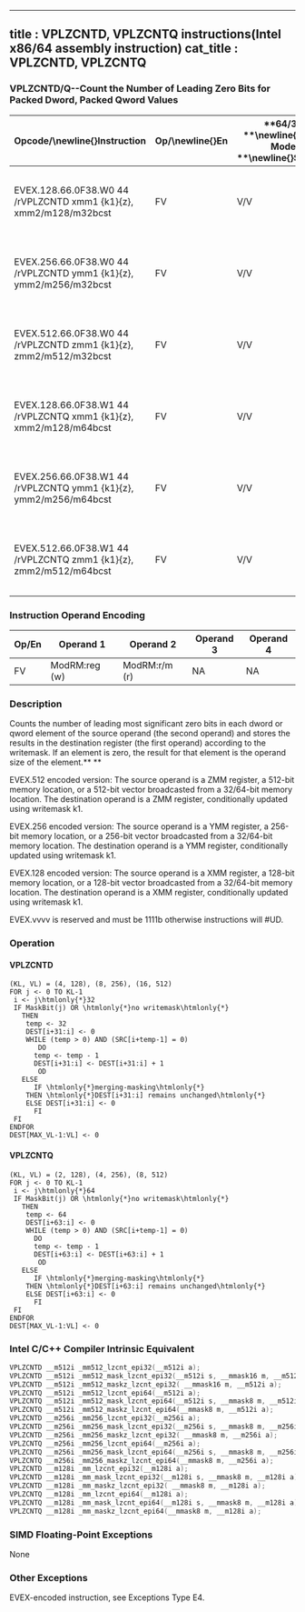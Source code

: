 ----------------------------
title : VPLZCNTD, VPLZCNTQ instructions(Intel x86/64 assembly instruction)
cat_title : VPLZCNTD, VPLZCNTQ
----------------------------
### VPLZCNTD/Q--Count the Number of Leading Zero Bits for Packed Dword, Packed Qword Values


|**Opcode/**\newline{}**Instruction**|**Op/**\newline{}**En**|**64/32 **\newline{}**bit Mode **\newline{}**Support**|**CPUID **\newline{}**Feature **\newline{}**Flag**|**Description**|
|------------------------------------|-----------------------|------------------------------------------------------|--------------------------------------------------|---------------|
|EVEX.128.66.0F38.W0 44 /rVPLZCNTD xmm1 {k1}{z}, xmm2/m128/m32bcst|FV |V/V |AVX512VLAVX512CD|Count the number of leading zero bits in each dword element of xmm2/m128/m32bcst using writemask k1.|
|EVEX.256.66.0F38.W0 44 /rVPLZCNTD ymm1 {k1}{z}, ymm2/m256/m32bcst|FV|V/V |AVX512VLAVX512CD|Count the number of leading zero bits in each dword element of ymm2/m256/m32bcst using writemask k1.|
|EVEX.512.66.0F38.W0 44 /rVPLZCNTD zmm1 {k1}{z}, zmm2/m512/m32bcst|FV|V/V |AVX512CD|Count the number of leading zero bits in each dword element of zmm2/m512/m32bcst using writemask k1.|
|EVEX.128.66.0F38.W1 44 /rVPLZCNTQ xmm1 {k1}{z}, xmm2/m128/m64bcst|FV |V/V |AVX512VLAVX512CD|Count the number of leading zero bits in each qword element of xmm2/m128/m64bcst using writemask k1.|
|EVEX.256.66.0F38.W1 44 /rVPLZCNTQ ymm1 {k1}{z}, ymm2/m256/m64bcst|FV|V/V |AVX512VLAVX512CD|Count the number of leading zero bits in each qword element of ymm2/m256/m64bcst using writemask k1.|
|EVEX.512.66.0F38.W1 44 /rVPLZCNTQ zmm1 {k1}{z}, zmm2/m512/m64bcst|FV|V/V |AVX512CD|Count the number of leading zero bits in each qword element of zmm2/m512/m64bcst using writemask k1.|
### Instruction Operand Encoding


|Op/En|Operand 1|Operand 2|Operand 3|Operand 4|
|-----|---------|---------|---------|---------|
|FV|ModRM:reg (w)|ModRM:r/m (r)|NA|NA|
### Description


Counts the number of leading most significant zero bits in each dword or qword element of the source operand (the second operand) and stores the results in the destination register (the first operand) according to the writemask. If an element is zero, the result for that element is the operand size of the element.** **

EVEX.512 encoded version: The source operand is a ZMM register, a 512-bit memory location, or a 512-bit vector broadcasted from a 32/64-bit memory location. The destination operand is a ZMM register, conditionally updated using writemask k1. 

EVEX.256 encoded version: The source operand is a YMM register, a 256-bit memory location, or a 256-bit vector broadcasted from a 32/64-bit memory location. The destination operand is a YMM register, conditionally updated using writemask k1. 

EVEX.128 encoded version: The source operand is a XMM register, a 128-bit memory location, or a 128-bit vector broadcasted from a 32/64-bit memory location. The destination operand is a XMM register, conditionally updated using writemask k1. 

EVEX.vvvv is reserved and must be 1111b otherwise instructions will #UD.


### Operation
#### VPLZCNTD
```info-verb
(KL, VL) = (4, 128), (8, 256), (16, 512)
FOR j  <- 0 TO KL-1
 i  <- j\htmlonly{*}32
 IF MaskBit(j) OR \htmlonly{*}no writemask\htmlonly{*}
   THEN 
    temp  <- 32
    DEST[i+31:i]  <- 0
    WHILE (temp > 0) AND (SRC[i+temp-1] = 0)
       DO
      temp  <- temp - 1
      DEST[i+31:i] <-  DEST[i+31:i] + 1
       OD
   ELSE
      IF \htmlonly{*}merging-masking\htmlonly{*} 
    THEN \htmlonly{*}DEST[i+31:i] remains unchanged\htmlonly{*}
    ELSE DEST[i+31:i]  <- 0
      FI
 FI
ENDFOR
DEST[MAX_VL-1:VL]  <- 0
```
#### VPLZCNTQ
```info-verb
(KL, VL) = (2, 128), (4, 256), (8, 512)
FOR j  <- 0 TO KL-1
 i  <- j\htmlonly{*}64
 IF MaskBit(j) OR \htmlonly{*}no writemask\htmlonly{*}
   THEN
    temp <-  64
    DEST[i+63:i] <-  0
    WHILE (temp > 0) AND (SRC[i+temp-1] = 0)
      DO
      temp  <- temp - 1
      DEST[i+63:i] <-  DEST[i+63:i] + 1
       OD
   ELSE
      IF \htmlonly{*}merging-masking\htmlonly{*} 
    THEN \htmlonly{*}DEST[i+63:i] remains unchanged\htmlonly{*}
    ELSE DEST[i+63:i] <-  0
      FI
 FI
ENDFOR
DEST[MAX_VL-1:VL]  <- 0
```

### Intel C/C++ Compiler Intrinsic Equivalent

```cpp
VPLZCNTD __m512i _mm512_lzcnt_epi32(__m512i a);
VPLZCNTD __m512i _mm512_mask_lzcnt_epi32(__m512i s, __mmask16 m, __m512i a);
VPLZCNTD __m512i _mm512_maskz_lzcnt_epi32( __mmask16 m, __m512i a);
VPLZCNTQ __m512i _mm512_lzcnt_epi64(__m512i a);
VPLZCNTQ __m512i _mm512_mask_lzcnt_epi64(__m512i s, __mmask8 m, __m512i a);
VPLZCNTQ __m512i _mm512_maskz_lzcnt_epi64(__mmask8 m, __m512i a);
VPLZCNTD __m256i _mm256_lzcnt_epi32(__m256i a);
VPLZCNTD __m256i _mm256_mask_lzcnt_epi32(__m256i s, __mmask8 m, __m256i a);
VPLZCNTD __m256i _mm256_maskz_lzcnt_epi32( __mmask8 m, __m256i a);
VPLZCNTQ __m256i _mm256_lzcnt_epi64(__m256i a);
VPLZCNTQ __m256i _mm256_mask_lzcnt_epi64(__m256i s, __mmask8 m, __m256i a);
VPLZCNTQ __m256i _mm256_maskz_lzcnt_epi64(__mmask8 m, __m256i a);
VPLZCNTD __m128i _mm_lzcnt_epi32(__m128i a);
VPLZCNTD __m128i _mm_mask_lzcnt_epi32(__m128i s, __mmask8 m, __m128i a);
VPLZCNTD __m128i _mm_maskz_lzcnt_epi32( __mmask8 m, __m128i a);
VPLZCNTQ __m128i _mm_lzcnt_epi64(__m128i a);
VPLZCNTQ __m128i _mm_mask_lzcnt_epi64(__m128i s, __mmask8 m, __m128i a);
VPLZCNTQ __m128i _mm_maskz_lzcnt_epi64(__mmask8 m, __m128i a);
```
### SIMD Floating-Point Exceptions


None

### Other Exceptions


EVEX-encoded instruction, see Exceptions Type E4.

